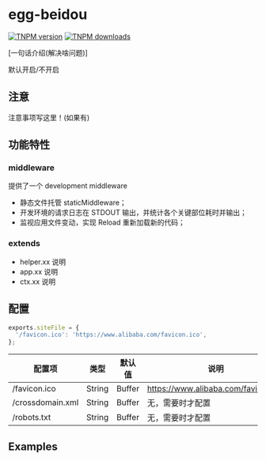 # egg-beidou

[![TNPM version][tnpm-image]][tnpm-url]
[![TNPM downloads][tnpm-downloads-image]][tnpm-url]

[tnpm-image]: http://web.npm.alibaba-inc.com/badge/v/egg-beidou/egg-beidou.svg?style=flat-square
[tnpm-url]: http://web.npm.alibaba-inc.com/package/egg-beidou/egg-beidou
[tnpm-downloads-image]: http://web.npm.alibaba-inc.com/badge/d/egg-beidou/egg-beidou.svg?style=flat-square

[一句话介绍(解决啥问题)]

默认开启/不开启

## **注意**

注意事项写这里！(如果有)

## 功能特性

### middleware

提供了一个 development middleware

- 静态文件托管 staticMiddleware；
- 开发环境的请求日志在 STDOUT 输出，并统计各个关键部位耗时并输出；
- 监视应用文件变动，实现 Reload 重新加载新的代码；

### extends

- helper.xx 说明
- app.xx 说明
- ctx.xx 说明

## 配置

```js
exports.siteFile = {
  '/favicon.ico': 'https://www.alibaba.com/favicon.ico',
};
```

| 配置项           | 类型   | 默认值 | 说明                                |
| ---------------- | ------ | ------ | ----------------------------------- |
| /favicon.ico     | String | Buffer | https://www.alibaba.com/favicon.ico | 说明说明说明 |
| /crossdomain.xml | String | Buffer | 无，需要时才配置                    |  |
| /robots.txt      | String | Buffer | 无，需要时才配置                    |  |

## Examples
